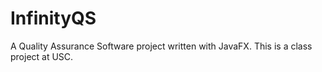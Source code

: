 # InfinityQS
A Quality Assurance Software project written with JavaFX. This is a class project at USC.
